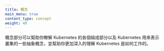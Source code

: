 ```yaml
---
title: 概念
main_menu: true
content_type: concept
weight: 40
---
```


<!-- ---
title: Concepts
main_menu: true
content_type: concept
weight: 40
--- -->

<!-- overview -->

<!--
The Concepts section helps you learn about the parts of the Kubernetes system and the abstractions Kubernetes uses to represent your {{< glossary_tooltip text="cluster" term_id="cluster" length="all" >}}, and helps you obtain a deeper understanding of how Kubernetes works.
-->

概念部分可以幫助你瞭解 Kubernetes 的各個組成部分以及 Kubernetes 用來表示叢集的一些抽象概念，並幫助你更加深入的理解 Kubernetes 是如何工作的。
